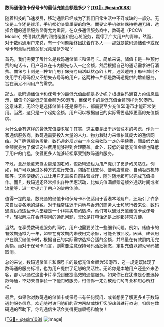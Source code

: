 **数码通储值卡保号卡的最低充值金额是多少？[[TG💪+ @esim1088](https://t.me/s/esim1088)]**

随着科技的飞速发展，移动通信已经成为了我们日常生活中不可或缺的一部分。无论是工作还是娱乐，手机都扮演着重要的角色。而要让手机始终保持畅通无阻，选择合适的通信服务显得尤为重要。在众多通信服务商中，数码通（PCCW Mobile）凭借其优质的网络覆盖和贴心的服务，赢得了广大用户的青睐。然而，对于数码通用户来说，有一个问题始终困扰着许多人——那就是数码通储值卡或保号卡的最低充值金额究竟是多少呢？

首先，我们需要了解什么是数码通储值卡和保号卡。简单来说，储值卡是一种预付费的电话卡，用户可以在卡内预先存入一定金额，然后根据自己的通话需求进行消费。而保号卡则是一种专门用于保持号码活跃状态的卡片，通常适用于那些暂时不使用手机号码但又不想失去号码的用户。这两种卡片都是数码通提供的增值服务，旨在满足不同用户的需求。

那么，数码通储值卡和保号卡的最低充值金额是多少呢？根据数码通官方的信息显示，储值卡的最低充值金额为50港币，而保号卡的最低充值金额同样为50港币。这意味着，无论你是选择储值卡还是保号卡，都需要至少充值50港币才能正常使用。当然，这只是一个起始金额，用户可以根据自己的实际需要选择更高的充值额度。

为什么会有这样的最低充值要求呢？其实，这主要是出于运营成本的考虑。作为一家通信服务商，数码通需要投入大量的人力、物力和财力来维护其庞大的通信网络。为了确保服务质量，数码通必须对每一笔交易收取一定的手续费，而最低充值金额就是为了保证这些费用能够得到合理覆盖。此外，较低的最低充值金额也降低了用户的门槛，使得更多人能够轻松享受到数码通的服务。

不过，虽然最低充值金额是固定的，但数码通也为用户提供了更多的灵活性。例如，用户可以通过多种方式进行充值，包括在线支付、便利店缴费、自动柜员机转账等。这些便捷的方式让用户无需亲自前往营业厅，随时随地都可以完成充值操作。而且，数码通还经常推出各种优惠活动，比如充值满额赠送额外通话时间或者流量等，进一步提升了用户的使用体验。

值得一提的是，数码通的储值卡和保号卡不仅适用于香港本地用户，还吸引了许多来自世界各地的游客。对于经常往返于内地与香港的商务人士和旅行者来说，数码通提供的这些卡片无疑是一个非常实用的选择。他们可以通过充值储值卡或保号卡，轻松解决在香港期间的通讯问题，无论是打电话还是上网都非常方便。

当然，在享受数码通服务的同时，用户也需要关注一些细节问题。例如，储值卡的有效期通常为一年，如果在有效期内未使用完余额，可能会被回收。因此，建议用户在购买储值卡时，根据自己的实际需求选择合适的金额，并尽量在有效期内用完余额。而对于保号卡而言，则需要注意保持号码活跃状态，定期充值以避免号码被取消。

总的来说，数码通储值卡和保号卡的最低充值金额为50港币，这一规定既体现了数码通的服务标准，也为用户提供了足够的灵活性。无论你是本地用户还是外来游客，都可以通过这些卡片享受到便捷高效的通信服务。如果你还在犹豫是否要选择数码通，不妨亲自体验一下他们的服务，相信你一定会被他们的专业和用心所打动。

最后，如果你对数码通的储值卡或保号卡有任何疑问，或者想要了解更多关于数码通的服务信息，欢迎随时访问他们的官方网站或拨打客服热线进行咨询。相信在数码通的帮助下，你的通信生活会变得更加顺畅和愉快！

[[TG💪+ @esim1088](https://t.me/s/esim1088) ![Image](https://i.postimg.cc/4NQfJmqS/Snipaste-2025-05-13-00-14-12.png)]